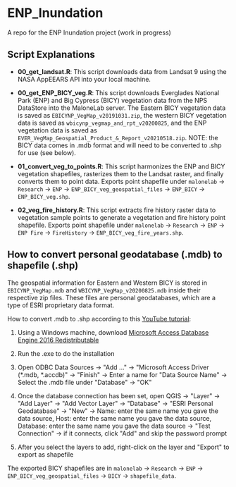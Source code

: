 # ENP_Inundation
A repo for the ENP Inundation project (work in progress)

## Script Explanations

- **00_get_landsat.R**: This script downloads data from Landsat 9 using the NASA AppEEARS API into your local machine.

- **00_get_ENP_BICY_veg.R**: This script downloads Everglades National Park (ENP) and Big Cypress (BICY) vegetation data from the NPS DataStore into the MaloneLab server. The Eastern BICY vegetation data is saved as `EBICYNP_VegMap_v20191031.zip`, the western BICY vegetation data is saved as `wbicynp_vegmap_and_rpt_v20200825`, and the ENP vegetation data is saved as `EVER_VegMap_Geospatial_Product_&_Report_v20210518.zip`. NOTE: the BICY data comes in .mdb format and will need to be converted to .shp for use (see below).

- **01_convert_veg_to_points.R**: This script harmonizes the ENP and BICY vegetation shapefiles, rasterizes them to the Landsat raster, and finally converts them to point data. Exports point shapefile under `malonelab` -> `Research` -> `ENP` -> `ENP_BICY_veg_geospatial_files` -> `ENP_BICY` -> `ENP_BICY_veg.shp`.

- **02_veg_fire_history.R**: This script extracts fire history raster data to vegetation sample points to generate a vegetation and fire history point shapefile. Exports point shapefile under `malonelab` -> `Research` -> `ENP` -> `ENP Fire` -> `FireHistory` -> `ENP_BICY_veg_fire_years.shp`.

## How to convert personal geodatabase (.mdb) to shapefile (.shp)

The geospatial information for Eastern and Western BICY is stored in `EBICYNP_VegMap.mdb` and `WBICYNP_VegMap_v20200825.mdb` inside their respective zip files. These files are personal geodatabases, which are a type of ESRI proprietary data format. 

How to convert .mdb to .shp according to this [YouTube tutorial](https://www.youtube.com/watch?v=RTtn0TA1fYM):

1. Using a Windows machine, download [Microsoft Access Database Engine 2016 Redistributable](https://www.microsoft.com/en-us/download/details.aspx?id=54920&irgwc=1)

2. Run the .exe to do the installation

3. Open ODBC Data Sources -> "Add ..." -> "Microsoft Access Driver (\*.mdb, \*.accdb)" -> "Finish" -> Enter a name for "Data Source Name" -> Select the .mdb file under "Database" -> "OK"

4. Once the database connection has been set, open QGIS -> "Layer" -> "Add Layer" -> "Add Vector Layer" -> "Database" -> "ESRI Personal Geodatabase" -> "New" -> Name: enter the same name you gave the data source, Host: enter the same name you gave the data source, Database: enter the same name you gave the data source -> "Test Connection" -> if it connects, click "Add" and skip the password prompt

5. After you select the layers to add, right-click on the layer and "Export" to export as shapefile

The exported BICY shapefiles are in `malonelab` -> `Research` -> `ENP` -> `ENP_BICY_veg_geospatial_files` -> `BICY` -> `shapefile_data`.

